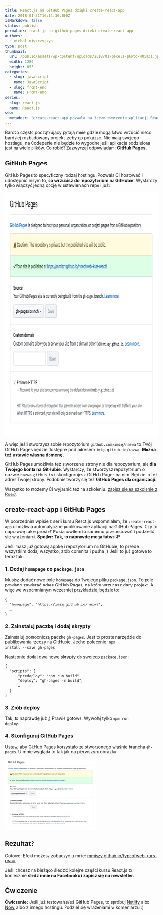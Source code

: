 ```yaml
---
title: React.js na GitHub Pages dzięki create-react-app
date: 2018-01-31T16:14:36.000Z
isMarkdown: false
status: publish
permalink: react-js-na-github-pages-dzieki-create-react-app
authors:
  - michal-miszczyszyn
type: post
thumbnail:
  url: /public/assets/wp-content/uploads/2018/01/pexels-photo-405031.jpeg
  width: 1280
  height: 853
categories:
  - slug: javascript
    name: JavaScript
  - slug: front-end
    name: Front-end
series:
  slug: react-js
  name: React.js
seo:
  metadesc: "create-react-app pozwala na łatwe tworzenie aplikacji React.js. Ale posiada też nieco ukrytą funkcję: Prosty deploy na GitHub Pages. GitHub Pages jest idealnym miejscem dla prostych aplikacji, dem i Twojego portfolio! W tym wpisie pokazuję\_jak łatwo zrobić deploy aplikacji React.js (create-react-app) na GitHub Pages."
---
```


Bardzo często początkujący pytają mnie gdzie mogą łatwo wrzucić nieco bardziej rozbudowany projekt, żeby go pokazać. Nie mają swojego hostingu, na Codepenie nie będzie to wygodne jeśli aplikacja podzielona jest na wiele plików. Co robić? Zazwyczaj odpowiadam: <strong>GitHub Pages.</strong>

<h2>GitHub Pages</h2>

GitHub Pages to specyficzny rodzaj hostingu. Pozwala Ci hostować i udostępnić innym to, <strong>co wrzucisz do repozytorium na GitHubie</strong>. Wystarczy tylko włączyć jedną opcję w ustawieniach repo i już:

<a href="/public/assets/wp-content/uploads/2018/01/Screenshot-2018-01-29-20.11.18.png"><img class="aligncenter size-large wp-image-1023" src="/public/assets/wp-content/uploads/2018/01/Screenshot-2018-01-29-20.11.18-1024x803.png" alt="GitHub Pages i create-react-app" width="1024" height="803" /></a>

A więc jeśli stworzysz sobie repozytorium <code>github.com/imię/nazwa</code> to Twój GitHub Pages będzie dostępne pod adresem <code>imię.github.io/nazwa</code>. <strong>Można też ustawić własną domenę.</strong>

GitHub Pages umożliwia też stworzenie strony nie dla repozytorium, ale <strong>dla Twojego konta na GitHubie</strong>. Wystarczy, że stworzysz repozytorium o nazwie <code>nazwa.github.io</code> i skonfigurujesz GitHub Pages na nim. Będzie to też adres Twojej strony. Podobnie tworzy się też <strong>GitHub Pages dla organizacji</strong>.

Wszystko to możemy Ci wyjaśnić też na szkoleniu. <a href="https://szkolenia.typeofweb.com/" target="_blank">zapisz się na szkolenie z React</a>.

<h2>create-react-app i GitHub Pages</h2>

W poprzednim wpisie z serii kursu React.js wspomniałem, że <code>create-react-app</code> umożliwia automatyczne publikowanie aplikacji na GitHub Pages. Czy to naprawdę takie proste? Postanowiłem to samemu przetestować i podzielić się wrażeniami. <strong>Spojler: Tak, to naprawdę mega łatwe :P</strong>

Jeśli masz już gotową appkę i repozytorium na GitHubie, to przede wszystkim dodaj wszystko, zrób commita i pusha ;) Jeśli to już gotowe to teraz tak:

<h3>1. Dodaj <code>homepage</code> do <code>package.json</code></h3>

Musisz dodać nowe pole <code>homepage</code> do Twojego pliku <code>package.json</code>. To pole powinno zawierać adres GitHub Pages, na które wrzucasz dany projekt. A więc we wspomnianym wcześniej przykładzie, będzie to:

<pre class="language-json"><code>{
  "homepage": "https://imię.github.io/nazwa",
  …
}</code></pre>

<h3>2. Zainstaluj paczkę i dodaj skrypty</h3>

Zainstaluj pomocniczą paczkę <code>gh-pages</code>. Jest to proste narzędzie do publikowania rzeczy na GitHubie. Jedno polecenie: <code>npm install --save gh-pages</code>

Następnie dodaj dwa nowe skrypty do swojego <code>package.json</code>:

<pre class="language-json"><code>{
  "scripts": {
      "predeploy": "npm run build",
      "deploy": "gh-pages -d build",
      …
  }
}</code></pre>

<h3>3. Zrób deploy</h3>

Tak, to naprawdę już ;) Prawie gotowe. Wywołaj tylko <code>npm run deploy</code>.

<h3>4. Skonfiguruj GitHub Pages</h3>

Ustaw, aby GitHub Pages korzystało ze stworzonego właśnie brancha <code>gh-pages</code>. U mnie wygląda to tak jak na pierwszym obrazku:

<a href="/public/assets/wp-content/uploads/2018/01/Screenshot-2018-01-29-20.11.18.png"><img class="aligncenter size-medium wp-image-1023" src="/public/assets/wp-content/uploads/2018/01/Screenshot-2018-01-29-20.11.18-300x235.png" alt="GitHub Pages i create-react-app" width="300" height="235" /></a>

<h2>Rezultat?</h2>

Gotowe! Efekt możesz zobaczyć u mnie: <a href="https://mmiszy.github.io/typeofweb-kurs-react">mmiszy.github.io/typeofweb-kurs-react</a>

Jeśli chcesz na bieżąco śledzić kolejne części kursu React.js to koniecznie <strong>śledź mnie na Facebooku i zapisz się na newsletter.</strong>

<NewsletterForm />

<FacebookPageWidget />

<h2>Ćwiczenie</h2>

<strong>Ćwiczenie:</strong> Jeśli już testowałaś/eś GitHub Pages, to spróbuj <a href="https://www.netlify.com/">Netlify</a> albo <a href="https://zeit.co/now">Now</a>, albo z innego hostingu. Podziel się wrażeniami w komentarzu :)
